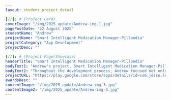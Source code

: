 ```yaml
---
layout: student_project_detail

[//]: # (Project Card)
coverImage: "/img/2025_update/Andrew-img-1.jpg"
pagePostDate: "22 August 2025"
studentName: "Andrew"
projectName: "Smart Intelligent Medication Manager-Pillpedia"
projectCategory: "App Development"
projectDesc: ""

[//]: # (Project Page/Showcase)
headerTitle: "Smart Intelligent Medication Manager-Pillpedia"
bodyText1: "Andrew's project, Smart Intelligent Medication Manager-Pillpedia, is a mobile application designed specifically for seniors to manage their daily medication schedules effectively. With its clean and user-friendly interface, the app provides timely reminders to prevent users from missing their medication. In addition, it integrates a comprehensive drug information database and personalized user profiles, enabling seniors to access medication details and track their intake conveniently and safely."
bodyText2: "Throughout the development process, Andrew focused not only on programming and interface design but also on optimizing the user experience for elderly individuals. The result is more than just a practical pill reminder app — it represents a thoughtful approach to leveraging technology for healthcare, reflecting both technical skills and a strong sense of social responsibility."
projectURL: "https://play.google.com/store/apps/details?id=com.jesse.levio.parkinson](https://sites.google.com/view/pillpedia/home"
awardsDesc: ""
contentImage: "/img/2025_update/Andrew-img-3.jpg"
contentImage2: "/img/2025_update/Andrew-img-2.jpg"
---
```

